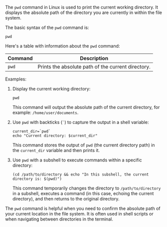 The `pwd` command in Linux is used to print the current working directory. It displays the absolute path of the directory you are currently in within the file system.

The basic syntax of the `pwd` command is:

```
pwd
```

Here's a table with information about the `pwd` command:

| Command   | Description                                       |
|-----------|---------------------------------------------------|
| `pwd`     | Prints the absolute path of the current directory.|

Examples:

1. Display the current working directory:
   ```
   pwd
   ```
   This command will output the absolute path of the current directory, for example: `/home/user/documents`.

2. Use `pwd` with backticks (`` ` ``) to capture the output in a shell variable:
   ```
   current_dir=`pwd`
   echo "Current directory: $current_dir"
   ```
   This command stores the output of `pwd` (the current directory path) in the `current_dir` variable and then prints it.

3. Use `pwd` with a subshell to execute commands within a specific directory:
   ```
   (cd /path/to/directory && echo "In this subshell, the current directory is: $(pwd)")
   ```
   This command temporarily changes the directory to `/path/to/directory` in a subshell, executes a command (in this case, echoing the current directory), and then returns to the original directory.

The `pwd` command is helpful when you need to confirm the absolute path of your current location in the file system. It is often used in shell scripts or when navigating between directories in the terminal.

